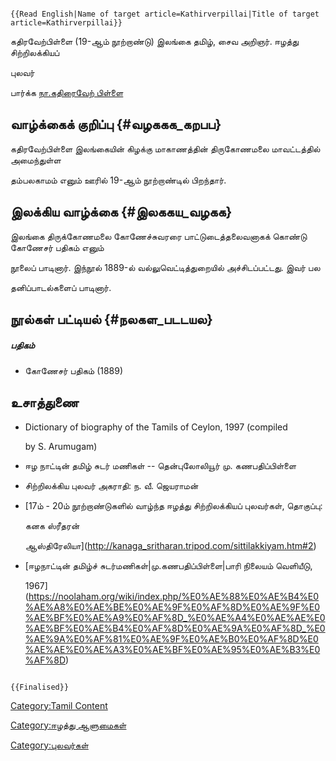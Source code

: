 ```{=mediawiki}
{{Read English|Name of target article=Kathirverpillai|Title of target article=Kathirverpillai}}
```
கதிரவேற்பிள்ளை (19-ஆம் நூற்றாண்டு) இலங்கை தமிழ், சைவ அறிஞர். ஈழத்து சிற்றிலக்கியப்
புலவர்

பார்க்க [நா.கதிரைவேற் பிள்ளை](நா.கதிரைவேற்_பிள்ளை "wikilink")

## வாழ்க்கைக் குறிப்பு {#வழககக_கறபப}

கதிரவேற்பிள்ளை இலங்கையின் கிழக்கு மாகாணத்தின் திருகோணமலை மாவட்டத்தில் அமைந்துள்ள
தம்பலகாமம் எனும் ஊரில் 19-ஆம் நூற்றாண்டில் பிறந்தார்.

## இலக்கிய வாழ்க்கை {#இலககய_வழகக}

இலங்கை திருக்கோணமலை கோணேச்சுவரரை பாட்டுடைத்தலைவனாகக் கொண்டு கோணேசர் பதிகம் எனும்
நூலைப் பாடினார். இந்நூல் 1889-ல் வல்லுவெட்டித்துறையில் அச்சிடப்பட்டது. இவர் பல
தனிப்பாடல்களைப் பாடினார்.

## நூல்கள் பட்டியல் {#நலகள_படடயல}

##### பதிகம்

-   கோணேசர் பதிகம் (1889)

## உசாத்துணை

-   Dictionary of biography of the Tamils of Ceylon, 1997 (compiled
    by S. Arumugam)
-   ஈழ நாட்டின் தமிழ் சுடர் மணிகள் -- தென்புலோலியூர் மு. கணபதிப்பிள்ளை
-   சிற்றிலக்கிய புலவர் அகராதி: ந. வீ. ஜெயராமன்
-   [17ம் - 20ம் நூற்றாண்டுகளில் வாழ்ந்த ஈழத்து சிற்றிலக்கியப் புலவர்கள், தொகுப்பு:
    கனக ஸ்ரீதரன்
    ஆஸ்திரேலியா](http://kanaga_sritharan.tripod.com/sittilakkiyam.htm#2)
-   [ஈழநாட்டின் தமிழ்ச் சுடர்மணிகள்\|மு.கணபதிப்பிள்ளை\|பாரி நிலையம் வெளியீடு,
    1967](https://noolaham.org/wiki/index.php/%E0%AE%88%E0%AE%B4%E0%AE%A8%E0%AE%BE%E0%AE%9F%E0%AF%8D%E0%AE%9F%E0%AE%BF%E0%AE%A9%E0%AF%8D_%E0%AE%A4%E0%AE%AE%E0%AE%BF%E0%AE%B4%E0%AF%8D%E0%AE%9A%E0%AF%8D_%E0%AE%9A%E0%AF%81%E0%AE%9F%E0%AE%B0%E0%AF%8D%E0%AE%AE%E0%AE%A3%E0%AE%BF%E0%AE%95%E0%AE%B3%E0%AF%8D)

```{=mediawiki}
{{Finalised}}
```
[Category:Tamil Content](Category:Tamil_Content "wikilink")
[Category:ஈழத்து ஆளுமைகள்](Category:ஈழத்து_ஆளுமைகள் "wikilink")
[Category:புலவர்கள்](Category:புலவர்கள் "wikilink")
